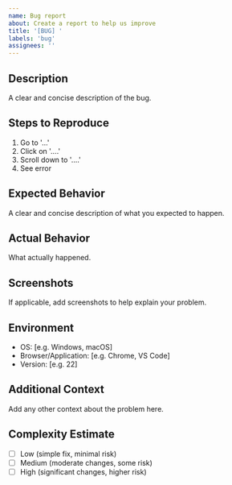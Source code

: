 ```yaml
---
name: Bug report
about: Create a report to help us improve
title: '[BUG] '
labels: 'bug'
assignees: ''
---
```


## Description
A clear and concise description of the bug.

## Steps to Reproduce
1. Go to '...'
2. Click on '....'
3. Scroll down to '....'
4. See error

## Expected Behavior
A clear and concise description of what you expected to happen.

## Actual Behavior
What actually happened.

## Screenshots
If applicable, add screenshots to help explain your problem.

## Environment
- OS: [e.g. Windows, macOS]
- Browser/Application: [e.g. Chrome, VS Code]
- Version: [e.g. 22]

## Additional Context
Add any other context about the problem here.

## Complexity Estimate
- [ ] Low (simple fix, minimal risk)
- [ ] Medium (moderate changes, some risk)
- [ ] High (significant changes, higher risk)